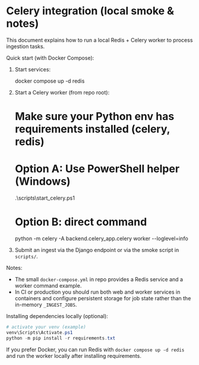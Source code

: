 # Celery integration (local smoke & notes)

This document explains how to run a local Redis + Celery worker to process ingestion tasks.

Quick start (with Docker Compose):

1. Start services:

   docker compose up -d redis

2. Start a Celery worker (from repo root):

   # Make sure your Python env has requirements installed (celery, redis)
   # Option A: Use PowerShell helper (Windows)
   .\scripts\start_celery.ps1

   # Option B: direct command
   python -m celery -A backend.celery_app.celery worker --loglevel=info

3. Submit an ingest via the Django endpoint or via the smoke script in `scripts/`.

Notes:
- The small `docker-compose.yml` in repo provides a Redis service and a worker command example.
- In CI or production you should run both web and worker services in containers and configure persistent storage for job state rather than the in-memory `_INGEST_JOBS`.

Installing dependencies locally (optional):

```powershell
# activate your venv (example)
venv\Scripts\Activate.ps1
python -m pip install -r requirements.txt
```

If you prefer Docker, you can run Redis with `docker compose up -d redis` and run the worker locally after installing requirements.
